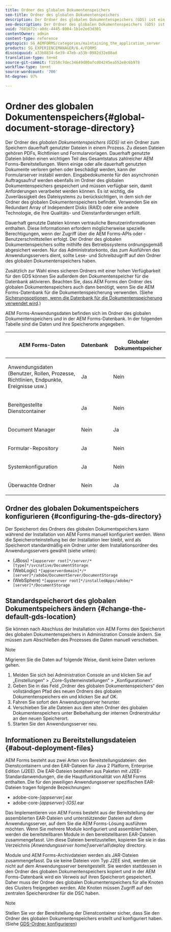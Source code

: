 ```yaml
---
title: Ordner des globalen Dokumentenspeichers
seo-title: Ordner des globalen Dokumentenspeichers
description: Der Ordner des globalen Dokumentenspeichers (GDS) ist ein Ordner zum Speichern dauerhaft genutzter Dateien in einem Prozess.
seo-description: Der Ordner des globalen Dokumentenspeichers (GDS) ist ein Ordner zum Speichern dauerhaft genutzter Dateien in einem Prozess.
uuid: 7681672c-a0dc-4445-8004-1b1e2ed3d301
contentOwner: admin
content-type: reference
geptopics: SG_AEMFORMS/categories/maintaining_the_application_server
products: SG_EXPERIENCEMANAGER/6.4/FORMS
discoiquuid: a33b8834-6e39-47eb-a53b-0982d32e80ad
translation-type: tm+mt
source-git-commit: f1558c7dec34649d00afcd04245ea552e8c6b978
workflow-type: tm+mt
source-wordcount: '700'
ht-degree: 97%

---
```



# Ordner des globalen Dokumentenspeichers{#global-document-storage-directory}

Der Ordner des *globalen Dokumentenspeichers (GDS)* ist ein Ordner zum Speichern dauerhaft genutzter Dateien in einem Prozess. Zu diesen Dateien gehören PDFs, Richtlinien und Formularvorlagen. Dauerhaft genutzte Dateien bilden einen wichtigen Teil des Gesamtstatus zahlreicher AEM Forms-Bereitstellungen. Wenn einige oder alle dauerhaft genutzten Dokumente verloren gehen oder beschädigt werden, kann der Formularserver instabil werden. Eingabedokumente für den asynchronen Auftragsaufruf werden ebenfalls im Ordner des globalen Dokumentenspeichers gespeichert und müssen verfügbar sein, damit Anforderungen verarbeitet werden können. Es ist wichtig, die Zuverlässigkeit des Dateisystems zu berücksichtigen, in dem sich der Ordner des globalen Dokumentenspeichers befindet. Verwenden Sie ein Redundant Array of Independent Disks (RAID) oder eine andere Technologie, die Ihre Qualitäts- und Dienstanforderungen erfüllt.

Dauerhaft genutzte Dateien können vertrauliche Benutzerinformationen enthalten. Diese Informationen erfordern möglicherweise spezielle Berechtigungen, wenn der Zugriff über die AEM Forms-APIs oder -Benutzerschnittstellen erfolgt. Der Ordner des globalen Dokumentenspeichers sollte mithilfe des Betriebssystems ordnungsgemäß abgesichert werden. Nur das Administratorkonto, das zum Ausführen des Anwendungsservers dient, sollte Lese- und Schreibzugriff auf den Ordner des globalen Dokumentenspeichers haben.

Zusätzlich zur Wahl eines sicheren Ordners mit einer hohen Verfügbarkeit für den GDS können Sie außerdem den Dokumentenspeicher für die Datenbank aktivieren. Beachten Sie, dass AEM Forms den Ordner des globalen Dokumentenspeichers auch dann benötigt, wenn Sie die AEM Forms-Datenbank für die Dokumentenspeicherung verwenden. (Siehe [Sicherungsoptionen, wenn die Datenbank für die Dokumentenspeicherung verwendet wird](/help/forms/using/admin-help/files-back-recover.md#backup-options-when-database-is-used-for-document-storage).)

AEM Forms-Anwendungsdaten befinden sich im Ordner des globalen Dokumentenspeichers und in der AEM Forms-Datenbank. In der folgenden Tabelle sind die Daten und ihre Speicherorte angegeben.

<table> 
 <thead> 
  <tr> 
   <th><p>AEM Forms-Daten</p></th> 
   <th><p>Datenbank</p></th> 
   <th><p>Globaler Dokumentspeicher</p></th> 
  </tr> 
 </thead> 
 <tbody>
  <tr> 
   <td><p>Anwendungsdaten (Benutzer, Rollen, Prozesse, Richtlinien, Endpunkte, Ereignisse usw.)</p></td> 
   <td><p>Ja</p></td> 
   <td><p>Nein</p></td> 
  </tr> 
  <tr> 
   <td><p>Bereitgestellte Dienstcontainer</p></td> 
   <td><p>Ja</p></td> 
   <td><p>Nein</p></td> 
  </tr> 
  <tr> 
   <td><p>Document Manager </p></td> 
   <td><p>Nein</p></td> 
   <td><p>Ja</p></td> 
  </tr> 
  <tr> 
   <td><p>Formular-Repository</p></td> 
   <td><p>Ja</p></td> 
   <td><p>Nein</p></td> 
  </tr> 
  <tr> 
   <td><p>Systemkonfiguration</p></td> 
   <td><p>Ja</p></td> 
   <td><p>Nein</p></td> 
  </tr> 
  <tr> 
   <td><p>Überwachte Ordner</p></td> 
   <td><p>Nein</p></td> 
   <td><p>Ja</p></td> 
  </tr> 
 </tbody> 
</table>

## Ordner des globalen Dokumentspeichers konfigurieren {#configuring-the-gds-directory}

Der Speicherort des Ordners des globalen Dokumentspeichers kann während der Installation von AEM Forms manuell konfiguriert werden. Wenn die Speicherorteinstellung bei der Installation leer bleibt, wird als Speicherort standardmäßig ein Ordner unter dem Installationsordner des Anwendungsservers gewählt (siehe unten):

* (JBoss) `*[appserver root]*/server/*[type]*/svcnative/DocumentStorage`
* (WebLogic) `*[appserverdomain]*/*[server]*/adobe/DocumentServer/DocumentStorage`
* (WebSphere) `*[appserver root]*/installedApps/adobe/*[server]*/DocumentStorage`

## Standardspeicherort des globalen Dokumentspeichers ändern {#change-the-default-gds-location}

Sie können nach Abschluss der Installation von AEM Forms den Speicherort des globalen Dokumentenspeichers in Administration Console ändern. Sie müssen zum Abschließen des Prozesses die Daten manuell verschieben.

>[!NOTE]
>
>Migrieren Sie die Daten auf folgende Weise, damit keine Daten verloren gehen.

1. Melden Sie sich bei Administration Console an und klicken Sie auf „Einstellungen“ > „Core-Systemeinstellungen“ > „Konfigurationen“.
1. Geben Sie in das Feld „Ordner des globalen Dokumentenspeichers“ den vollständigen Pfad des neuen Ordners des globalen Dokumentenspeichers ein und klicken Sie auf OK.
1. Fahren Sie sofort den Anwendungsserver herunter.
1. Verschieben Sie alle Dateien aus dem alten Ordner des globalen Dokumentenspeichers unter Beibehaltung der internen Ordnerstruktur an den neuen Speicherort.
1. Starten Sie den Anwendungsserver neu.

## Informationen zu Bereitstellungsdateien  {#about-deployment-files}

AEM Forms besteht aus zwei Arten von Bereitstellungsdateien: den Dienstcontainern und den EAR-Dateien für Java 2 Platform, Enterprise Edition (J2EE). Die EAR-Dateien bestehen aus Paketen mit J2EE-Standardanwendungen, die die Hauptfunktionalität von AEM Forms enthalten. Die für den jeweiligen Anwendungsserver spezifischen EAR-Dateien tragen folgende Bezeichnungen:

* adobe-core-*[appserver]*.ear
* adobe-core-*[appserver]*-*[OS]*.ear

Das Implementieren von AEM Forms besteht aus der Bereitstellung der assemblierten EAR-Dateien und unterstützender Dateien auf dem Anwendungsserver, auf dem Sie die AEM Forms-Lösung ausführen möchten. Wenn Sie mehrere Module konfiguriert und assembliert haben, werden die bereitstellbaren Module in den bereitstellbaren EAR-Dateien zusammengefasst. Um diese Dateien bereitzustellen, kopieren Sie sie in das Verzeichnis *[Anwendungsserver home]*\server\all\deploy directory.

Module und AEM Forms-Archivdateien werden als JAR-Dateien zusammengefasst. Da sie keine Dateien vom Typ J2EE sind, werden sie nicht auf dem Anwendungsserver bereitgestellt. Sie werden stattdessen in den Ordner des globalen Dokumentenspeichers kopiert und in der AEM Forms-Datenbank wird ein Verweis auf ihren Speicherort gespeichert. Daher muss der Ordner des globalen Dokumentenspeichers für alle Knoten des Clusters freigegeben werden. Alle Knoten müssen Zugriff auf den zentralen Speicherordner für die DSC haben.

>[!NOTE]
>
>Stellen Sie vor der Bereitstellung der Dienstcontainer sicher, dass Sie den Ordner des globalen Dokumentenspeichers erstellt und konfiguriert haben. (Siehe [GDS-Ordner konfigurieren](global-document-storage-directory.md#configuring-the-gds-directory))

